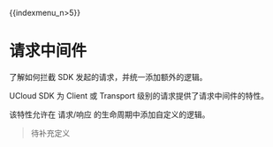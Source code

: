 {{indexmenu_n>5}}

# 请求中间件

了解如何拦截 SDK 发起的请求，并统一添加额外的逻辑。

UCloud SDK 为 Client 或 Transport 级别的请求提供了请求中间件的特性。

该特性允许在 请求/响应 的生命周期中添加自定义的逻辑。

> 待补充定义
